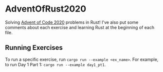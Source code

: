 # AdventOfRust2020
Solving [Advent of Code 2020](https://adventofcode.com/2020/about) problems in Rust! I've also put some comments about each exercise and learning Rust at the beginning of each file.

## Running Exercises
To run a specific exercise, run `cargo run --example <ex_name>`.
For example, to run Day 1 Part 1: `cargo run --example day1_pt1`.
